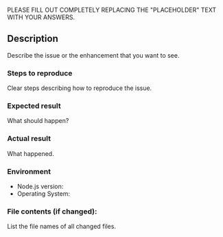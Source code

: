 PLEASE FILL OUT COMPLETELY REPLACING THE "PLACEHOLDER" TEXT WITH YOUR ANSWERS.

## Description

Describe the issue or the enhancement that you want to see.


### Steps to reproduce

Clear steps describing how to reproduce the issue.


### Expected result

What should happen?


### Actual result

What happened.


### Environment

* Node.js version:
* Operating System:


### File contents (if changed):

List the file names of all changed files.
